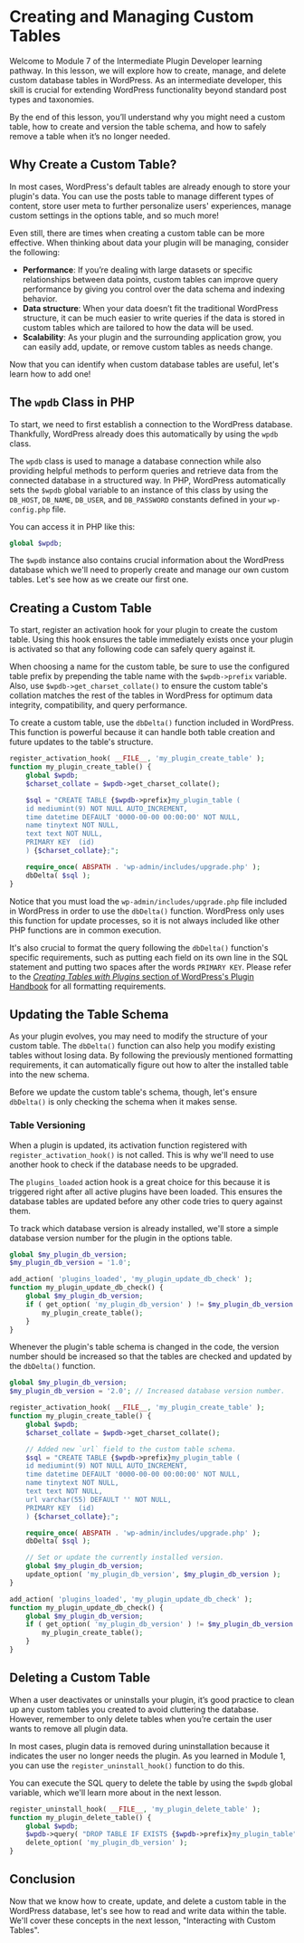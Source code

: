 # Creating and Managing Custom Tables

Welcome to Module 7 of the Intermediate Plugin Developer learning pathway. In this lesson, we will explore how to create, manage, and delete custom database tables in WordPress. As an intermediate developer, this skill is crucial for extending WordPress functionality beyond standard post types and taxonomies.

By the end of this lesson, you’ll understand why you might need a custom table, how to create and version the table schema, and how to safely remove a table when it’s no longer needed.

## Why Create a Custom Table?

In most cases, WordPress's default tables are already enough to store your plugin's data. You can use the posts table to manage different types of content, store user meta to further personalize users' experiences, manage custom settings in the options table, and so much more!

Even still, there are times when creating a custom table can be more effective. When thinking about data your plugin will be managing, consider the following:

- **Performance**: If you’re dealing with large datasets or specific relationships between data points, custom tables can improve query performance by giving you control over the data schema and indexing behavior.
- **Data structure**: When your data doesn’t fit the traditional WordPress structure, it can be much easier to write queries if the data is stored in custom tables which are tailored to how the data will be used.
- **Scalability**: As your plugin and the surrounding application grow, you can easily add, update, or remove custom tables as needs change.

Now that you can identify when custom database tables are useful, let's learn how to add one!

## The `wpdb` Class in PHP

To start, we need to first establish a connection to the WordPress database. Thankfully, WordPress already does this automatically by using the `wpdb` class.

The `wpdb` class is used to manage a database connection while also providing helpful methods to perform queries and retrieve data from the connected database in a structured way. In PHP, WordPress automatically sets the `$wpdb` global variable to an instance of this class by using the `DB_HOST`, `DB_NAME`, `DB_USER`, and `DB_PASSWORD` constants defined in your `wp-config.php` file.

You can access it in PHP like this:

```php
global $wpdb;
```

The `$wpdb` instance also contains crucial information about the WordPress database which we'll need to properly create and manage our own custom tables. Let's see how as we create our first one.

## Creating a Custom Table

To start, register an activation hook for your plugin to create the custom table. Using this hook ensures the table immediately exists once your plugin is activated so that any following code can safely query against it.

When choosing a name for the custom table, be sure to use the configured table prefix by prepending the table name with the `$wpdb->prefix` variable. Also, use `$wpdb->get_charset_collate()` to ensure the custom table's collation matches the rest of the tables in WordPress for optimum data integrity, compatibility, and query performance.

To create a custom table, use the `dbDelta()` function included in WordPress. This function is powerful because it can handle both table creation and future updates to the table's structure.

```php
register_activation_hook( __FILE__, 'my_plugin_create_table' );
function my_plugin_create_table() {
	global $wpdb;
	$charset_collate = $wpdb->get_charset_collate();

	$sql = "CREATE TABLE {$wpdb->prefix}my_plugin_table (
	id mediumint(9) NOT NULL AUTO_INCREMENT,
	time datetime DEFAULT '0000-00-00 00:00:00' NOT NULL,
	name tinytext NOT NULL,
	text text NOT NULL,
	PRIMARY KEY  (id)
	) {$charset_collate};";

	require_once( ABSPATH . 'wp-admin/includes/upgrade.php' );
	dbDelta( $sql );
}
```

Notice that you must load the `wp-admin/includes/upgrade.php` file included in WordPress in order to use the `dbDelta()` function. WordPress only uses this function for update processes, so it is not always included like other PHP functions are in common execution.

It's also crucial to format the query following the `dbDelta()` function's specific requirements, such as putting each field on its own line in the SQL statement and putting two spaces after the words `PRIMARY KEY`. Please refer to the [*Creating Tables with Plugins* section of WordPress's Plugin Handbook](https://developer.wordpress.org/plugins/creating-tables-with-plugins/#creating-or-updating-the-table) for all formatting requirements.

## Updating the Table Schema

As your plugin evolves, you may need to modify the structure of your custom table. The `dbDelta()` function can also help you modify existing tables without losing data. By following the previously mentioned formatting requirements, it can automatically figure out how to alter the installed table into the new schema.

Before we update the custom table's schema, though, let's ensure `dbDelta()` is only checking the schema when it makes sense.

### Table Versioning

When a plugin is updated, its activation function registered with `register_activation_hook()` is not called. This is why we'll need to use another hook to check if the database needs to be upgraded.

The `plugins_loaded` action hook is a great choice for this because it is triggered right after all active plugins have been loaded. This ensures the database tables are updated before any other code tries to query against them.

To track which database version is already installed, we'll store a simple database version number for the plugin in the options table.

```php
global $my_plugin_db_version;
$my_plugin_db_version = '1.0';

add_action( 'plugins_loaded', 'my_plugin_update_db_check' );
function my_plugin_update_db_check() {
	global $my_plugin_db_version;
	if ( get_option( 'my_plugin_db_version' ) != $my_plugin_db_version ) {
		my_plugin_create_table();
	}
}
```

Whenever the plugin's table schema is changed in the code, the version number should be increased so that the tables are checked and updated by the `dbDelta()` function.

```php
global $my_plugin_db_version;
$my_plugin_db_version = '2.0'; // Increased database version number.

register_activation_hook( __FILE__, 'my_plugin_create_table' );
function my_plugin_create_table() {
	global $wpdb;
	$charset_collate = $wpdb->get_charset_collate();

	// Added new `url` field to the custom table schema.
	$sql = "CREATE TABLE {$wpdb->prefix}my_plugin_table (
	id mediumint(9) NOT NULL AUTO_INCREMENT,
	time datetime DEFAULT '0000-00-00 00:00:00' NOT NULL,
	name tinytext NOT NULL,
	text text NOT NULL,
	url varchar(55) DEFAULT '' NOT NULL,
	PRIMARY KEY  (id)
	) {$charset_collate};";

	require_once( ABSPATH . 'wp-admin/includes/upgrade.php' );
	dbDelta( $sql );

	// Set or update the currently installed version.
	global $my_plugin_db_version;
	update_option( 'my_plugin_db_version', $my_plugin_db_version );
}

add_action( 'plugins_loaded', 'my_plugin_update_db_check' );
function my_plugin_update_db_check() {
	global $my_plugin_db_version;
	if ( get_option( 'my_plugin_db_version' ) != $my_plugin_db_version ) {
		my_plugin_create_table();
	}
}
```

## Deleting a Custom Table

When a user deactivates or uninstalls your plugin, it’s good practice to clean up any custom tables you created to avoid cluttering the database. However, remember to only delete tables when you’re certain the user wants to remove all plugin data.

In most cases, plugin data is removed during uninstallation because it indicates the user no longer needs the plugin. As you learned in Module 1, you can use the `register_uninstall_hook()` function to do this.

You can execute the SQL query to delete the table by using the `$wpdb` global variable, which we'll learn more about in the next lesson.

```php
register_uninstall_hook( __FILE__, 'my_plugin_delete_table' );
function my_plugin_delete_table() {
	global $wpdb;
	$wpdb->query( "DROP TABLE IF EXISTS {$wpdb->prefix}my_plugin_table" );
	delete_option( 'my_plugin_db_version' );
}
```

## Conclusion

Now that we know how to create, update, and delete a custom table in the WordPress database, let's see how to read and write data within the table. We'll cover these concepts in the next lesson, "Interacting with Custom Tables".
